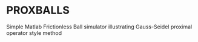 # PROXBALLS
Simple Matlab Frictionless Ball simulator illustrating Gauss-Seidel proximal operator style method
